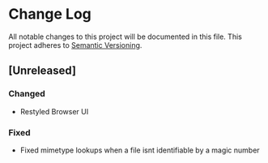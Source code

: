 # Change Log
All notable changes to this project will be documented in this file.
This project adheres to [Semantic Versioning](http://semver.org/).

## [Unreleased]
### Changed
- Restyled Browser UI

### Fixed
- Fixed mimetype lookups when a file isnt identifiable by a magic number
